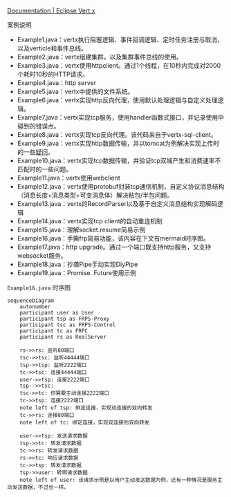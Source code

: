 [Documentation | Eclipse Vert.x](https://vertx.io/docs/)

案例说明

* Example1.java：vertx执行阻塞逻辑、事件回调逻辑、定时任务注册与取消，以及verticle和事件总线。
* Example2.java：vertx组建集群，以及集群事件总线的使用。
* Example3.java：vertx使用httpclient。通过1个线程，在10秒内完成对2000个耗时10秒的HTTP请求。
* Example4.java：http server
* Example5.java：vertx中提供的文件系统。
* Example6.java：vertx实现http反向代理，使用默认处理逻辑与自定义处理逻辑。
* Example7.java：vertx实现tcp服务，使用handler函数式接口，并记录使用中碰到的错误点。
* Example8.java：vertx实现tcp反向代理。该代码来自于vertx-sql-client。
* Example9.java：vertx实现http数据传输，并以tomcat为例解决实现上传时的一些[疑问](https://juejin.cn/post/7055851941837930533)。
* Example10.java：vertx实现tcp数据传输，并验证tcp双端产生和消费速率不匹配时的一些问题。
* Example11.java：vertx使用webclient
* Example12.java：vertx使用protobuf封装tcp通信机制，自定义协议消息结构（消息长度+消息类型+可变消息体）解决粘包/半包问题。
* Example13.java：vertx的RecordParser以及基于自定义消息结构实现解码逻辑
* Example14.java：vertx实现tcp client的自动重连机制
* Example15.java：理解socket.resume简易示例
* Example16.java：手撕frp简易功能，该内容在下文有mermaid时序图。
* Example17.java：http upgrade。通过一个端口既支持http服务，又支持websocket服务。
* Example18.java：抄袭Pipe手动实现DiyPipe
* Example19.java：Promise..Future使用示例




`Example16.java` 时序图

```mermaid
sequenceDiagram
    autonumber
    participant user as User
    participant tsp as FRPS-Proxy
    participant tsc as FRPS-Control
    participant tc as FRPC
    participant rs as RealServer
    
    rs->>rs: 监听80端口
    tsc->>tsc: 监听44444端口
    tsp->>tsp: 监听2222端口
    tc->>tsc: 连接44444端口
    user->>tsp: 连接2222端口
    tsp-->>tsc: 
    tsc->>tc: 你需要主动连接2222端口
    tc->>tsp: 连接2222端口
    note left of tsp: 绑定连接，实现双连接的双向转发
    tc->>rs: 连接80端口
    note left of tc: 绑定连接，实现双连接的双向转发

    user->>tsp: 发送请求数据
    tsp->>tc: 转发请求数据
    tc->>rs: 转发请求数据
    rs->>tc: 响应请求数据
    tc->>tsp: 转发请求数据
    tsp->>user: 转啊请求数据
    note left of user: 该请求示例是以用户主动发送数据为例，还有一种情况是服务主动发送数据，不过也一样。
    
```